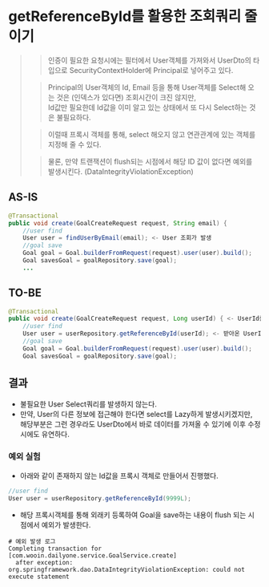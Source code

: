 # getReferenceById를 활용한 조회쿼리 줄이기

>> 인증이 필요한 요청시에는 필터에서 User객체를 가져와서 UserDto의 타입으로 SecurityContextHolder에 Principal로 넣어주고 있다.  
>
>> Principal의 User객체의 Id, Email 등을 통해 User객체를 Select해 오는 것은 (인덱스가 있다면) 조회시간이 크진 않지만,  
>> Id값만 필요한데 Id값을 이미 알고 있는 상태에서 또 다시 Select하는 것은 불필요하다.
> 
>> 이럴때 프록시 객체를 통해, select 해오지 않고 연관관계에 있는 객체를 지정해 줄 수 있다.
>
>> 물론, 만약 트랜잭션이 flush되는 시점에서 해당 ID 값이 없다면 예외를 발생시킨다. (DataIntegrityViolationException)


## AS-IS
```java
@Transactional
public void create(GoalCreateRequest request, String email) {
    //user find
    User user = findUserByEmail(email); <- User 조회가 발생
    //goal save
    Goal goal = Goal.builderFromRequest(request).user(user).build();
    Goal savesGoal = goalRepository.save(goal);
    ...
```

## TO-BE
```java
@Transactional
public void create(GoalCreateRequest request, Long userId) { <- UserId를 받아옴
    //user find
    User user = userRepository.getReferenceById(userId); <- 받아온 UserId를 통해 프록시객체를 생성
    //goal save
    Goal goal = Goal.builderFromRequest(request).user(user).build();
    Goal savesGoal = goalRepository.save(goal);
```

## 결과
- 불필요한 User Select쿼리를 발생하지 않는다.
- 만약, User의 다른 정보에 접근해야 한다면 select를 Lazy하게 발생시키겠지만, 해당부분은 그런 경우라도 UserDto에서 바로 데이터를 가져올 수 있기에 이후 수정시에도 유연하다.


### 예외 실험
- 아래와 같이 존재하지 않는 Id값을 프록시 객체로 만들어서 진행했다.
```java
//user find
User user = userRepository.getReferenceById(9999L);
```
- 해당 프록시객체를 통해 외래키 등록하여 Goal을 save하는 내용이 flush 되는 시점에서 예외가 발생한다.
```
# 예외 발생 로그
Completing transaction for [com.wooin.dailyone.service.GoalService.create] 
  after exception: org.springframework.dao.DataIntegrityViolationException: could not execute statement
```
